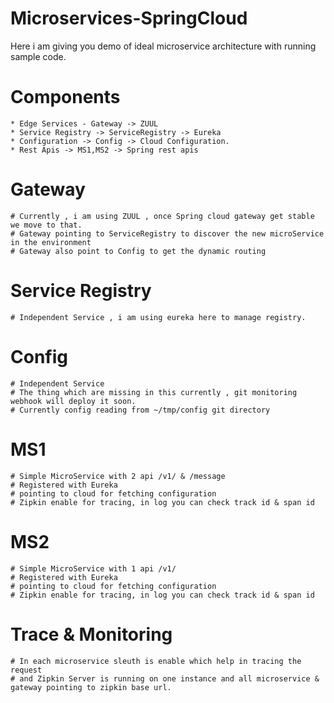 # Microservices-SpringCloud


Here i am giving you demo of ideal microservice architecture with running sample code.

# Components
	* Edge Services - Gateway -> ZUUL
	* Service Registry -> ServiceRegistry -> Eureka
	* Configuration -> Config -> Cloud Configuration.
	* Rest Apis -> MS1,MS2 -> Spring rest apis


# Gateway  
	# Currently , i am using ZUUL , once Spring cloud gateway get stable we move to that.
	# Gateway pointing to ServiceRegistry to discover the new microService in the environment
	# Gateway also point to Config to get the dynamic routing


# Service Registry 
	# Independent Service , i am using eureka here to manage registry.

# Config 
	# Independent Service 
	# The thing which are missing in this currently , git monitoring webhook will deploy it soon.
	# Currently config reading from ~/tmp/config git directory 


# MS1
	# Simple MicroService with 2 api /v1/ & /message
	# Registered with Eureka
	# pointing to cloud for fetching configuration
	# Zipkin enable for tracing, in log you can check track id & span id

# MS2
	# Simple MicroService with 1 api /v1/
	# Registered with Eureka
	# pointing to cloud for fetching configuration
	# Zipkin enable for tracing, in log you can check track id & span id


# Trace & Monitoring
	# In each microservice sleuth is enable which help in tracing the request
	# and Zipkin Server is running on one instance and all microservice & gateway pointing to zipkin base url.



